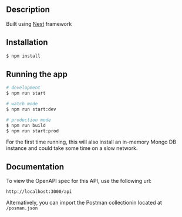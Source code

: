## Description

Built using [Nest](https://github.com/nestjs/nest) framework

## Installation

```bash
$ npm install
```

## Running the app

```bash
# development
$ npm run start

# watch mode
$ npm run start:dev

# production mode
$ npm run build
$ npm run start:prod
```

For the first time running, this will also install an in-memory Mongo DB instance and could take some time on a slow network.

## Documentation

To view the OpenAPI spec for this API, use the following url:

```
http://localhost:3000/api
```

Alternatively, you can import the Postman collectionin located at `/posman.json`
